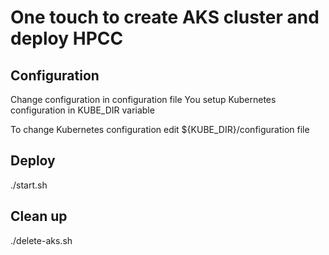 # One touch to create AKS cluster and deploy HPCC 

## Configuration
Change configuration in configuration file
You setup Kubernetes configuration in KUBE_DIR variable

To change Kubernetes configuration edit ${KUBE_DIR}/configuration file

## Deploy
./start.sh

## Clean up
./delete-aks.sh

